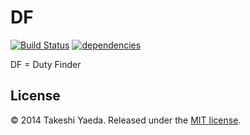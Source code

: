 DF
==========
[![Build Status](https://travis-ci.org/Aldenard/DF.svg?branch=master)](https://travis-ci.org/Aldenard/DF)
[![dependencies](https://david-dm.org/Aldenard/DF.png)](https://david-dm.org/ALdenard/DF)

DF = Duty Finder


## License

:copyright: 2014 Takeshi Yaeda. Released under the [MIT license](http://www.opensource.org/licenses/mit-license.php).
